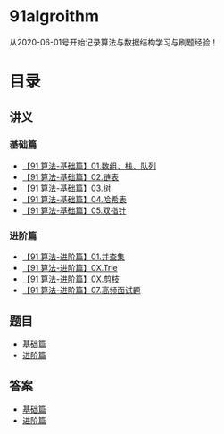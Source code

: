 # 91algroithm

从2020-06-01号开始记录算法与数据结构学习与刷题经验！
# 目录
## 讲义
### 基础篇
- [【91 算法-基础篇】01.数组、栈、队列](https://github.com/leetcode-pp/91alg-1/blob/master/basic-01.md)
- [【91 算法-基础篇】02.链表](https://github.com/leetcode-pp/91alg-1/blob/master/basic-02.md)
- [【91 算法-基础篇】03.树](https://github.com/leetcode-pp/91alg-1/blob/master/basic-03.md)
- [【91 算法-基础篇】04.哈希表](https://github.com/leetcode-pp/91alg-1/blob/master/basic-04.md)
- [【91 算法-基础篇】05.双指针](https://lucifer.ren/blog/2020/05/26/91algo-basic-05.two-pointer/)
### 进阶篇
- [【91 算法-进阶篇】01.并查集](https://github.com/leetcode-pp/91alg-1/blob/master/advanced-01.md)
- [【91 算法-进阶篇】0X.Trie](https://github.com/leetcode-pp/91alg-1/blob/master/Trie.pdf)
- [【91 算法-进阶篇】0X.剪枝](https://github.com/leetcode-pp/91alg-1/blob/master/advanced_prune.md)
- [【91 算法-进阶篇】07.高频面试题]()

## 题目
- [基础篇](https://github.com/chen-liang/91algroithm/tree/master/%E5%9F%BA%E7%A1%80%E7%AF%87)
- [进阶篇](https://github.com/leetcode-pp/91alg-1/blob/master/advanced-07.md)

## 答案
- [基础篇](https://github.com/chen-liang/91algroithm/blob/master/Solution/basic.md)
- [进阶篇]()

